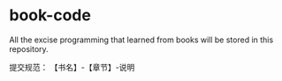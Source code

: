 # book-code
All the excise programming that learned from books will be stored in this repository.

提交规范：
【书名】-【章节】-说明
